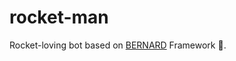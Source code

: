 # rocket-man
Rocket-loving bot based on [BERNARD](https://github.com/BernardFW/bernard) Framework 🚀.
